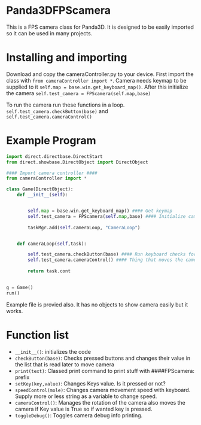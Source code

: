 # Panda3DFPScamera
This is a FPS camera class for Panda3D. It is designed to be easily imported so it can be used in many projects.

# Installing and importing
Download and copy the cameraController.py to your device.
First import the class with `from cameraController import *`.
Camera needs keymap to be supplied to it `self.map = base.win.get_keyboard_map()`.
After this initialize the camera `self.test_camera = FPScamera(self.map,base)`

To run the camera run these functions in a loop.
`self.test_camera.checkButton(base)` and `self.test_camera.cameraControl()`
# Example Program
```python
import direct.directbase.DirectStart
from direct.showbase.DirectObject import DirectObject

#### Import camera controller ####
from cameraController import *

class Game(DirectObject):
    def __init__(self):


        self.map = base.win.get_keyboard_map() #### Get keymap
        self.test_camera = FPScamera(self.map,base) #### Initialize camera and pass keymap to it
    
        taskMgr.add(self.cameraLoop, "CameraLoop")


    def cameraLoop(self,task):

        self.test_camera.checkButton(base) #### Run keyboard checks for camera
        self.test_camera.cameraControl() #### Thing that moves the camera mouse and keybaord.
        
        return task.cont

        
g = Game()
run()
``` 
Example file is provied also. It has no objects to show camera easily but it works.


# Function list

- `__init__()`: initializes the code
- `checkButton(base)`: Checks pressed buttons and changes their value in the list that is read later to move camera
- `print(text)`: Classed print command to print stuff with ####FPScamera: prefix
- `setKey(key,value)`: Changes Keys value. Is it pressed or not?
- `speedControl(mole)`: Changes camera movement speed with keyboard. Supply more or less string as a variable to change speed.
- `cameraControl()`: Manages the rotation of the camera also moves the camera if Key value is True so if wanted key is pressed.
- `toggleDebug()`: Toggles camera debug info printing.

